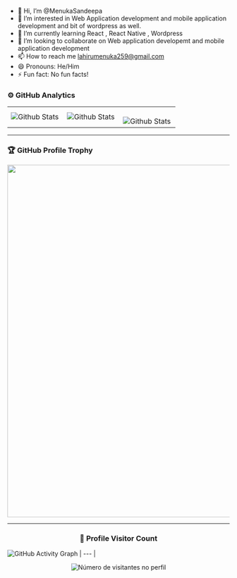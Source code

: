 - 👋 Hi, I’m @MenukaSandeepa
- 👀 I’m interested in Web Application development and mobile application development and bit of wordpress as well.
- 🌱 I’m currently learning React , React Native , Wordpress
- 💞️ I’m looking to collaborate on Web application developemt and mobile application development
- 📫 How to reach me lahirumenuka259@gmail.com
- 😄 Pronouns: He/Him
- ⚡ Fun fact: No fun facts!


### ⚙️ GitHub Analytics

<table>
  <tr>
    <td>
      <img
        align="left"
        src="https://github-readme-stats.vercel.app/api?username=MenukaSandeepa&theme=dark&hide_border=false&include_all_commits=true"
        alt="Github Stats"
      />
    </td>
    <td>
      <img
        align="left"
        src="https://github-readme-stats.vercel.app/api/top-langs/?username=MenukaSandeepa&theme=dark&hide_border=false&include_all_commits=true&count_private=true&layout=compact"
        alt="Github Stats"
      />
    </td>
    <td>
      <br />
      <img
        align="left"
        src="https://github-readme-streak-stats.herokuapp.com/?user=MenukaSandeepa&theme=dark&hide_border=false"
        alt="Github Stats"
      />
    </td>
  </tr>
</table>

--- 

### 🏆 GitHub Profile Trophy

<p align="center">
  <a
    href="https://github.com/ryo-ma/github-profile-trophy"
    title="repositório de troféus"
  >
    <img
      width="800"
      src="https://github-profile-trophy.vercel.app/?username=MenukaSandeepa&column=8&theme=darkhub&no-frame=true&no-bg=true"
    />
  </a>
</p>

---

<div align="center">
  <h3><b>📍 Profile Visitor Count</b></h3>
</div>

![GitHub Activity Graph](https://github-readme-activity-graph.vercel.app/graph?username=MenukaSandeepa&theme=react-dark&hide_border=true&area=true) 
| --- | 

<p align="center">
  <img
    src="https://profile-counter.glitch.me/MenukaSandeepa/count.svg"
    alt="Número de visitantes no perfil"
  />
</p>
